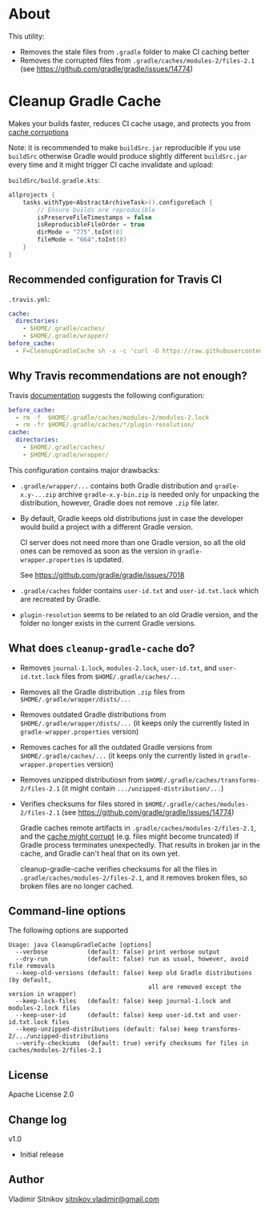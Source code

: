 About
=====

This utility:
* Removes the stale files from `.gradle` folder to make CI caching better
* Removes the corrupted files from `.gradle/caches/modules-2/files-2.1` (see https://github.com/gradle/gradle/issues/14774)

Cleanup Gradle Cache
====================

Makes your builds faster, reduces CI cache usage, and protects you from [cache corruptions](https://github.com/gradle/gradle/issues/14774)

Note: it is recommended to make `buildSrc.jar` reproducible if you use `buildSrc` otherwise Gradle would produce slightly different
`buildSrc.jar` every time and it might trigger CI cache invalidate and upload:

`buildSrc/build.gradle.kts`:

```kotlin
allprojects {
    tasks.withType<AbstractArchiveTask>().configureEach {
        // Ensure builds are reproducible
        isPreserveFileTimestamps = false
        isReproducibleFileOrder = true
        dirMode = "775".toInt(8)
        fileMode = "664".toInt(8)
    }
}
```

Recommended configuration for Travis CI
---------------------------------------

`.travis.yml`:

```yaml
cache:
  directories:
    - $HOME/.gradle/caches/
    - $HOME/.gradle/wrapper/
before_cache:
  - F=CleanupGradleCache sh -x -c 'curl -O https://raw.githubusercontent.com/vlsi/cleanup-gradle-cache/v1.x/$F.java && javac -J-Xmx128m $F.java && java -Xmx128m $F'
```

Why Travis recommendations are not enough?
------------------------------------------

Travis [documentation](https://docs.travis-ci.com/user/languages/java#caching) suggests the following configuration:

```yaml
before_cache:
  - rm -f  $HOME/.gradle/caches/modules-2/modules-2.lock
  - rm -fr $HOME/.gradle/caches/*/plugin-resolution/
cache:
  directories:
    - $HOME/.gradle/caches/
    - $HOME/.gradle/wrapper/
```

This configuration contains major drawbacks:
* `.gradle/wrapper/...` contains both Gradle distribution and `gradle-x.y-...zip` archive
    `gradle-x.y-bin.zip` is needed only for unpacking the distribution, however, Gradle does not remove `.zip` file later.

* By default, Gradle keeps old distributions just in case the developer would build a project with a different Gradle version.

    CI server does not need more than one Gradle version, so all the old ones can be removed as soon as the version in
    `gradle-wrapper.properties` is updated.

    See https://github.com/gradle/gradle/issues/7018

* `.gradle/caches` folder contains `user-id.txt` and `user-id.txt.lock` which are recreated by Gradle.

* `plugin-resolution` seems to be related to an old Gradle version, and the folder no longer exists in the current Gradle versions.


What does `cleanup-gradle-cache` do?
------------------------------------

* Removes `journal-1.lock`, `modules-2.lock`, `user-id.txt`, and `user-id.txt.lock` files from `$HOME/.gradle/caches/...`
* Removes all the Gradle distribution `.zip` files from `$HOME/.gradle/wrapper/dists/...`
* Removes outdated Gradle distributions from `$HOME/.gradle/wrapper/dists/...` (it keeps only the currently listed in `gradle-wrapper.properties` version)
* Removes caches for all the outdated Gradle versions from `$HOME/.gradle/caches/...` (it keeps only the currently listed in `gradle-wrapper.properties` version)
* Removes unzipped distributiosn from `$HOME/.gradle/caches/transforms-2/files-2.1` (it might contain `.../unzipped-distribution/...`)
* Verifies checksums for files stored in `$HOME/.gradle/caches/modules-2/files-2.1` (see https://github.com/gradle/gradle/issues/14774)

    Gradle caches remote artifacts in `.gradle/caches/modules-2/files-2.1`, and the [cache might corrupt](https://github.com/gradle/gradle/issues/14774) (e.g. files might become truncated) if Gradle process
    terminates unexpectedly. That results in broken jar in the cache, and Gradle can't heal that on its own yet.

    cleanup-gradle-cache verifies checksums for all the files in `.gradle/caches/modules-2/files-2.1`, and it removes broken files, so broken files are no longer cached.

Command-line options
--------------------

The following options are supported

```
Usage: java CleanupGradleCache [options]
  --verbose           (default: false) print verbose output
  --dry-run           (default: false) run as usual, however, avoid file removals
  --keep-old-versions (default: false) keep old Gradle distributions (by default, 
                                       all are removed except the version in wrapper)
  --keep-lock-files   (default: false) keep journal-1.lock and modules-2.lock files
  --keep-user-id      (default: false) keep user-id.txt and user-id.txt.lock files
  --keep-unzipped-distributions (default: false) keep transforms-2/.../unzipped-distributions
  --verify-checksums  (default: true) verify checksums for files in caches/modules-2/files-2.1
```

License
-------
Apache License 2.0

Change log
----------
v1.0
* Initial release

Author
------
Vladimir Sitnikov <sitnikov.vladimir@gmail.com>
